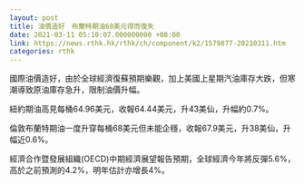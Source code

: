 ```yaml
---
layout: post
title: 油價造好　布蘭特期油68美元得而復失
date: 2021-03-11 05:10:07.000000000 +08:00
link: https://news.rthk.hk/rthk/ch/component/k2/1579877-20210311.htm
categories: rthk
---
```


國際油價造好，由於全球經濟復蘇預期樂觀，加上美國上星期汽油庫存大跌，但寒潮導致原油庫存急升，限制油價升幅。

紐約期油高見每桶64.96美元，收報64.44美元，升43美仙，升幅約0.7%。

倫敦布蘭特期油一度升穿每桶68美元但未能企穩，收報67.9美元，升38美仙，升幅近0.6%。

經濟合作暨發展組織(OECD)中期經濟展望報告預期，全球經濟今年將反彈5.6%，高於之前預測的4.2%，明年估計亦增長4%。

